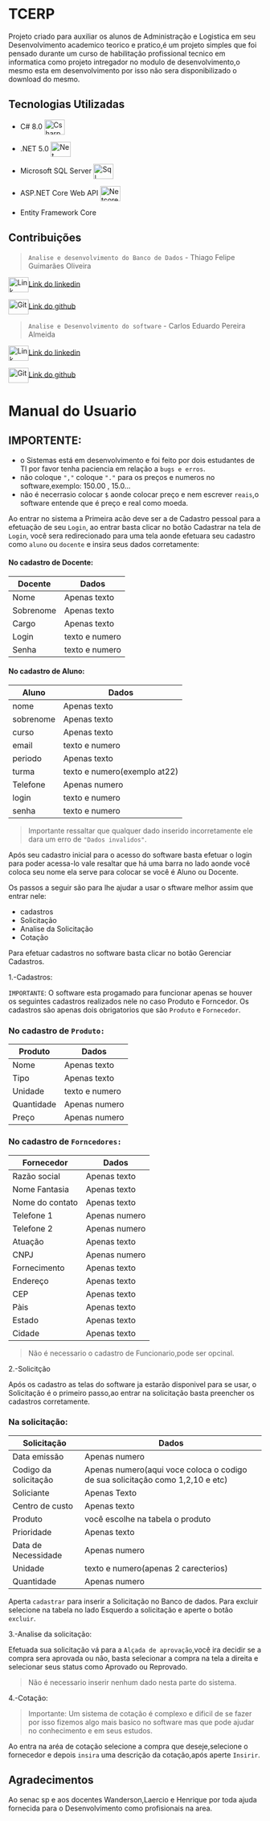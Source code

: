 # TCERP 

Projeto criado para auxiliar os alunos de Administração e Logistica em seu Desenvolvimento academico teorico e pratico,é um projeto simples que foi pensado durante
um curso de habilitação profissional tecnico em informatica como projeto intregador no modulo de desenvolvimento,o mesmo esta em desenvolvimento por isso não
sera disponibilizado o download do mesmo.



## Tecnologias Utilizadas

* C# 8.0 <img align="center" alt="Csharp" height="30" width="40" src="https://cdn.jsdelivr.net/gh/devicons/devicon/icons/csharp/csharp-original.svg" />

* .NET 5.0 <img align="center" alt="Net" height="30" width="40" src="https://cdn.jsdelivr.net/gh/devicons/devicon/icons/dot-net/dot-net-original.svg" />
         
* Microsoft SQL Server <img align="center" alt="Sql" height="30" width="40" src="https://cdn.jsdelivr.net/gh/devicons/devicon/icons/postgresql/postgresql-plain.svg" />
        
* ASP.NET Core Web API <img align="center" alt="Netcore" height="30" width="40" src="https://cdn.jsdelivr.net/gh/devicons/devicon/icons/dotnetcore/dotnetcore-original.svg" />
         
* Entity Framework Core


## Contribuições

>```Analise e desenvolvimento do Banco de Dados``` -  Thiago Felipe Guimarães Oliveira 

<img align="center" alt="Link" height="30" width="40" src="https://cdn.jsdelivr.net/gh/devicons/devicon/icons/linkedin/linkedin-original.svg" />[Link do linkedin](https://www.linkedin.com/in/thiago-felipe-guimar%C3%A3es-oliveira-8b29a2249/)

<img align="center" alt="Git" height="30" width="40" src="https://cdn.jsdelivr.net/gh/devicons/devicon/icons/github/github-original.svg" />[Link do github](https://github.com/Thiagofgoliver)


>```Analise e Desenvolvimento do software``` - Carlos Eduardo Pereira Almeida

<img align="center" alt="Link" height="30" width="40" src="https://cdn.jsdelivr.net/gh/devicons/devicon/icons/linkedin/linkedin-original.svg" />[Link do linkedin](https://www.linkedin.com/in/carlos-eduardo-pereira-almeida-251b03239/)

<img align="center" alt="Git" height="30" width="40" src="https://cdn.jsdelivr.net/gh/devicons/devicon/icons/github/github-original.svg" />[Link do github](https://github.com/carlospalmeida)
          


# Manual do Usuario



## IMPORTENTE: 
* o Sistemas está em desenvolvimento e foi feito por dois estudantes de TI por favor tenha paciencia em relação a ```bugs e erros```.
* não coloque ```","``` coloque ```"."``` para os preços e numeros no software,exemplo: 150.00 , 15.0...
* não é necerrasio colocar ```$``` aonde colocar preço e nem escrever ```reais```,o software entende que é preço e real como moeda.




Ao entrar no sistema a Primeira acão deve ser a de Cadastro pessoal para a efetuação de seu ```Login```,
ao entrar basta clicar no botão Cadastrar na tela de ```Login```,
você sera redirecionado para uma tela aonde efetuara seu cadastro como ```aluno``` ou ```docente``` e insira seus dados corretamente:

#### No cadastro de Docente:

Docente | Dados
--------|---------
Nome    | Apenas texto
Sobrenome |  Apenas texto
Cargo | Apenas texto
Login | texto e numero
Senha | texto e numero



#### No cadastro de Aluno:


Aluno | Dados
------|--------
nome | Apenas texto	
sobrenome | Apenas texto
curso | Apenas texto
email | texto e numero
periodo | Apenas texto
turma | texto e numero(exemplo at22)
Telefone | Apenas numero				
login | texto e numero			
senha | texto e numero



>Importante ressaltar que qualquer dado inserido incorretamente ele dara um erro de ```"Dados invalidos"```.

Após seu cadastro inicial para o acesso do software basta efetuar o login para poder acessa-lo vale resaltar que há uma barra no lado aonde você coloca seu nome ela serve para colocar se você é Aluno ou Docente.

Os passos a seguir são para lhe ajudar a usar o sftware melhor assim que entrar nele:


* cadastros
* Solicitação
* Analise da Solicitação
* Cotação


Para efetuar cadastros no software basta clicar no botão Gerenciar Cadastros.


1.-Cadastros:

```IMPORTANTE```: O software esta progamado para funcionar apenas se houver os seguintes cadastros realizados nele no caso Produto e Forncedor.
Os cadastros são apenas dois obrigatorios que são ```Produto``` e ```Fornecedor```.


### No cadastro de ```Produto:```


Produto | Dados
--------|------
Nome | Apenas texto
Tipo | Apenas texto
Unidade | texto e numero 
Quantidade | Apenas numero
Preço | Apenas numero


### No cadastro de ```Forncedores:```

Fornecedor | Dados
-----------|------
Razão social | Apenas texto
Nome Fantasia | Apenas texto 
Nome do contato | Apenas texto
Telefone 1 | Apenas numero
Telefone 2 | Apenas numero
Atuação | Apenas texto
CNPJ | Apenas numero
Fornecimento | Apenas texto
Endereço | Apenas texto
CEP | Apenas texto
Pàis | Apenas texto
Estado | Apenas texto
Cidade | Apenas texto

>Não é necessario o cadastro de Funcionario,pode ser opcinal.



2.-Solicitção

Após os cadastro as telas do software ja estarão disponivel para se usar,
o Solicitação é o primeiro passo,ao entrar na solicitação basta preencher os cadastros corretamente.

### Na solicitação:

Solicitação | Dados
------------|------
Data emissão | Apenas numero
Codigo da solicitação | Apenas numero(aqui voce coloca o codigo de sua solicitação como 1,2,10 e etc)
Soliciante | Apenas Texto
Centro de custo | Apenas texto
Produto | você escolhe na tabela o produto
Prioridade | Apenas texto
Data de Necessidade | Apenas numero
Unidade | texto e numero(apenas 2 carecterios)
Quantidade | Apenas numero

 
Aperta ```cadastrar``` para inserir a Solicitação no Banco de dados.
Para excluir selecione na tabela no lado Esquerdo a solicitação e aperte o botão ```excluir```.

3.-Analise da solicitação:


Efetuada sua solicitação vá para a ```Alçada de aprovação```,você ira decidir se a compra sera aprovada ou não,
basta selecionar a compra na tela a direita e selecionar seus status como Aprovado ou Reprovado.

>Não é necessario inserir nenhum dado nesta parte do sistema.


4.-Cotação:


>Importante: Um sistema de cotação é complexo e dificil de se fazer por isso fizemos algo mais basico no software mas que pode ajudar no conhecimento e em seus estudos.

Ao entra na aréa de cotação selecione a compra que deseje,selecione o fornecedor e depois ```insira``` uma descrição da cotação,após aperte ```Insirir```. 


## Agradecimentos 

Ao senac sp e aos docentes Wanderson,Laercio e Henrique por toda ajuda fornecida para o Desenvolvimento como profisionais na area.



